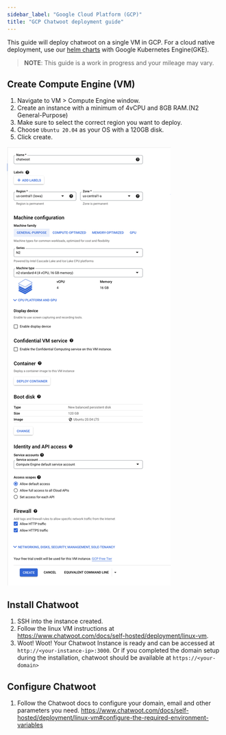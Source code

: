```yaml
---
sidebar_label: "Google Cloud Platform (GCP)"
title: "GCP Chatwoot deployment guide"
---
```


This guide will deploy chatwoot on a single VM in GCP.  For a cloud native deployment, use our [helm charts](https://github.com/chatwoot/charts) with Google Kubernetes Engine(GKE).

> **NOTE**: This guide is a work in progress and your mileage may vary.

## Create Compute Engine (VM)

1. Navigate to VM > Compute Engine window. 
2. Create an instance with a minimum of 4vCPU and 8GB RAM.(N2 General-Purpose)
3. Make sure to select the correct region you want to deploy.
4. Choose `Ubuntu 20.04` as your OS with a 120GB disk.
5. Click create.

![gcp-create-compute-engine](./images/gcp.png)

## Install Chatwoot

1. SSH into the instance created.
2. Follow the linux VM instructions at https://www.chatwoot.com/docs/self-hosted/deployment/linux-vm.
3. Woot! Woot! Your Chatwoot Instance is ready and can be accessed at `http://<your-instance-ip>:3000`. Or if you completed the domain setup during the installation, chatwoot should be available at `https://<your-domain>`


## Configure Chatwoot

1. Follow the Chatwoot docs to configure your domain, email and other parameters you need.
https://www.chatwoot.com/docs/self-hosted/deployment/linux-vm#configure-the-required-environment-variables
